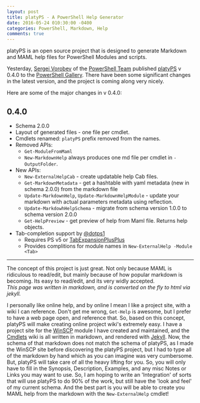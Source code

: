 ```yaml
---
layout: post
title: platyPS - A PowerShell Help Generator
date: 2016-05-24 010:30:00 -0400
categories: PowerShell, Markdown, Help
comments: true
---
```


platyPS is an open source project that is designed to generate Markdown and MAML help files for PowerShell Modules and scripts.

Yesterday, [Sergei Vorobev](https://github.com/vors) of the [PowerShell Team](https://github.com/PowerShell) published [platyPS](https://github.com/PowerShell/platyPS) v 0.4.0 to the [PowerShell Gallery](https://www.powershellgallery.com/packages/platyPS/).
There have been some significant changes in the latest version, and the project is coming along very nicely.

Here are some of the major changes in v 0.4.0:

## 0.4.0

*   Schema 2.0.0
*   Layout of generated files - one file per cmdlet.
*   Cmdlets renamed: `platyPS` prefix removed from the names.
*   Removed APIs:
    -   `Get-ModuleFromMaml`
    -   `New-MarkdownHelp` always produces one md file per cmdlet in `-OutputFolder`.
*   New APIs:    
    -   `New-ExternalHelpCab` - create updatable help Cab files.
    -   `Get-MarkdownMetadata` - get a hashtable with yaml metadata (new in schema 2.0.0) from the markdown file
    -   `Update-MarkdownHelp`, `Update-MarkdownHelpModule` - update your markdown with actual parameters metadata using reflection. 
    -   `Update-MarkdowhHelpSchema` - migrate from schema version 1.0.0 to schema version 2.0.0
    -   `Get-HelpPreview` - get preview of help from Maml file. Returns help objects.
*   Tab-completion support by [@dotps1](https://github.com/dotps1)
    -    Requires PS v5 or [TabExpansionPlusPlus](https://github.com/lzybkr/TabExpansionPlusPlus)
    -    Provides complitions for module names in `New-ExternalHelp -Module <Tab>`

---
    
The concept of this project is just great.  Not only because MAML is ridiculous to read/edit, but mainly because of how popular markdown is becoming.  Its easy to read/edit, and its very widly accepted.  
_This page was written in markdown, and is converted on the fly to html via jekyll._

I personally like online help, and by online I mean I like a project site, with a wiki I can reference.  Don't get me wrong, `Get-Help` is awesome, but I prefer to have a web page open, and reference that.  So, based on this concept, platyPS will make creating online project wiki's extremely easy.  I have a project site for the [WinSCP](https://winscp.net) module I have created and maintained, and the [Cmdlets](http://dotps1.github.io/WinSCP/cmdlets.html) wiki is all written in markdown, and rendered with [Jekyll](https://jekyllrb.com/).  Now, the schema of that markdown does not match the schema of platyPS, as I made the WinSCP site before discovering the platyPS project, but I had to type all of the markdown by hand which as you can imagine was very cumbersome.  But, platyPS will take care of all the heavy lifting for you.  So, you will only have to fill in the Synopsis, Description, Examples, and any misc Notes or Links you may want to use. So, I am hoping to write an 'Integration' of sorts that will use platyPS to do 90% of the work, but still have the 'look and feel' of my current schema.  And the best part is you will be able to create you MAML help from the markdown with the `New-ExternalHelp` cmdlet!